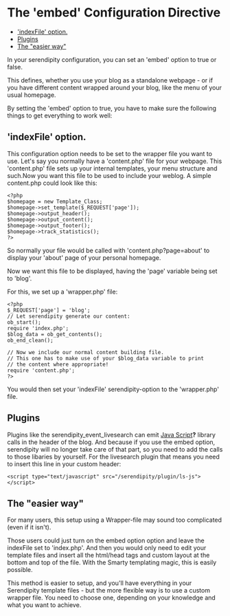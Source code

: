 # The 'embed' Configuration Directive

* ['indexFile' option.](#A2)
* [Plugins](#A3)
* [The "easier way"](#A4)

In your serendipity configuration, you can set an 'embed' option to true or false.

This defines, whether you use your blog as a standalone webpage - or if you have different content wrapped around your blog, like the menu of your usual homepage.

By setting the 'embed' option to true, you have to make sure the following things to get everything to work well:

## <a name="A2"></a>'indexFile' option.

This configuration option needs to be set to the wrapper file you want to use. Let's say you normally have a 'content.php' file for your webpage. This 'content.php' file sets up your internal templates, your menu structure and such.Now you want this file to be used to include your weblog. A simple content.php could look like this:

```
<?php
$homepage = new Template_Class;
$homepage->set_template($_REQUEST['page']);
$homepage->output_header();
$homepage->output_content();
$homepage->output_footer();
$homepage->track_statistics();
?>
```

So normally your file would be called with 'content.php?page=about' to display your 'about' page of your personal homepage.

Now we want this file to be displayed, having the 'page' variable being set to 'blog'.

For this, we set up a 'wrapper.php' file:

```
<?php
$_REQUEST['page'] = 'blog';
// Let serendipity generate our content:
ob_start();
require 'index.php';
$blog_data = ob_get_contents();
ob_end_clean();

// Now we include our normal content building file.
// This one has to make use of your $blog_data variable to print
// the content where appropriate!
require 'content.php';
?>
```

You would then set your 'indexFile' serendipity-option to the 'wrapper.php' file.

## <a name="A3"></a>Plugins

Plugins like the serendipity\_event\_livesearch can emit [Java Script](/index.php?cmd=newdoc&newdocname=Java+Script&node=35&refnode=55)**?** library calls in the header of the blog. And because if you use the embed option, serendipity will no longer take care of that part, so you need to add the calls to those libaries by yourself. For the livesearch plugin that means you need to insert this line in your custom header:

```
<script type="text/javascript" src="/serendipity/plugin/ls-js"></script>
```

## <a name="A4"></a>The "easier way"

For many users, this setup using a Wrapper-file may sound too complicated (even if it isn't).

Those users could just turn on the embed option option and leave the indexFile set to 'index.php'. And then you would only need to edit your template files and insert all the html/head tags and custom layout at the bottom and top of the file. With the Smarty templating magic, this is easily possible.

This method is easier to setup, and you'll have everything in your Serendipity template files - but the more flexible way is to use a custom wrapper file. You need to choose one, depending on your knowledge and what you want to achieve.